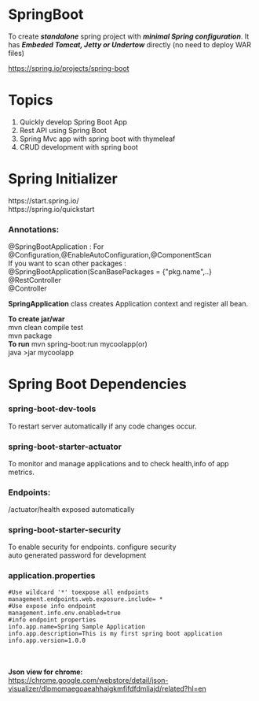 # SpringBoot

To create <b><i>standalone</b></i> spring project with <b><i>minimal Spring configuration</b></i>.
It has <b><i>Embeded Tomcat, Jetty or Undertow</b></i> directly (no need to deploy WAR files)

https://spring.io/projects/spring-boot

<h1>Topics</h1>
<ol>
<li>Quickly develop Spring Boot App </li>
<li>Rest API using Spring Boot</li>
<li>Spring Mvc app with spring boot with thymeleaf</li>
<li>CRUD development with spring boot</li>
</ol>

<h1>Spring Initializer</h1>
https://start.spring.io/ <br>
https://spring.io/quickstart

<h3>Annotations:</h3>
@SpringBootApplication : For @Configuration,@EnableAutoConfiguration,@ComponentScan<br>
If you want to scan other packages : @SpringBootApplication(ScanBasePackages = {"pkg.name",..}<br>
@RestController <br>
@Controller <br>

<b>SpringApplication</b> class creates Application context and register all bean.

<b>To create jar/war</b><br>
mvn clean compile test<br>
mvn package<br>
<b>To run</b>
mvn spring-boot:run mycoolapp(or)<br>
java >jar mycoolapp

<h1>Spring Boot Dependencies</h>
<h3>spring-boot-dev-tools</h3>
To restart server automatically if any code changes occur.<br>

<h3>spring-boot-starter-actuator</h3>
To monitor and manage applications and to check health,info of app metrics.<br>
<h3>Endpoints:</h3>
/actuator/health exposed automatically

<h3>spring-boot-starter-security</h3>
To enable security for endpoints.
configure security<br>
auto generated password for development<br>

<h3>application.properties</h3>
<code>#Use wildcard '*' toexpose all endpoints
management.endpoints.web.exposure.include= *
#Use expose info endpoint
management.info.env.enabled=true
#info endpoint properties
info.app.name=Spring Sample Application
info.app.description=This is my first spring boot application
info.app.version=1.0.0
</code>
<br><br>

<b>Json view for chrome:</b><br>
https://chrome.google.com/webstore/detail/json-visualizer/dlpmomaegoaeahhajgkmfifdfdmliajd/related?hl=en





